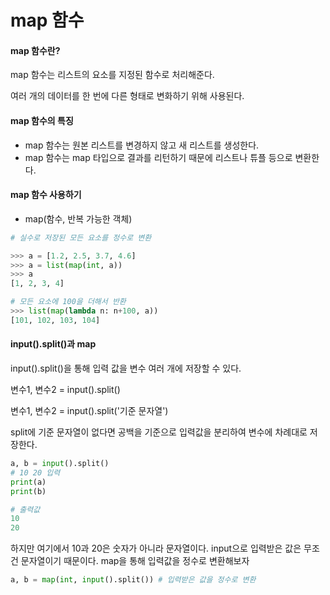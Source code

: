 # map 함수

#### map 함수란?

map 함수는 리스트의 요소를 지정된 함수로 처리해준다.

여러 개의 데이터를 한 번에 다른 형태로 변화하기 위해 사용된다.



#### map 함수의 특징

- map 함수는 원본 리스트를 변경하지 않고 새 리스트를 생성한다.
- map 함수는 map 타입으로 결과를 리턴하기 때문에 리스트나 튜플 등으로 변환한다.



#### map 함수 사용하기

- map(함수, 반복 가능한 객체)

```python
# 실수로 저장된 모든 요소를 정수로 변환

>>> a = [1.2, 2.5, 3.7, 4.6]
>>> a = list(map(int, a))
>>> a
[1, 2, 3, 4]

# 모든 요소에 100을 더해서 반환
>>> list(map(lambda n: n+100, a))
[101, 102, 103, 104]
```



#### input().split()과 map

input().split()을 통해 입력 값을 변수 여러 개에 저장할 수 있다.



변수1, 변수2 = input().split()

변수1, 변수2 = input().split('기준 문자열')

split에 기준 문자열이 없다면 공백을 기준으로 입력값을 분리하여 변수에 차례대로 저장한다.

```python
a, b = input().split()
# 10 20 입력
print(a)
print(b)

# 출력값
10
20
```

하지만 여기에서 10과 20은 숫자가 아니라 문자열이다. input으로 입력받은 값은 무조건 문자열이기 때문이다. map을 통해 입력값을 정수로 변환해보자

```python
a, b = map(int, input().split()) # 입력받은 값을 정수로 변환
```